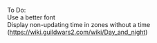 To Do:<br>
Use a better font<br>
Display non-updating time in zones without a time (https://wiki.guildwars2.com/wiki/Day_and_night)
